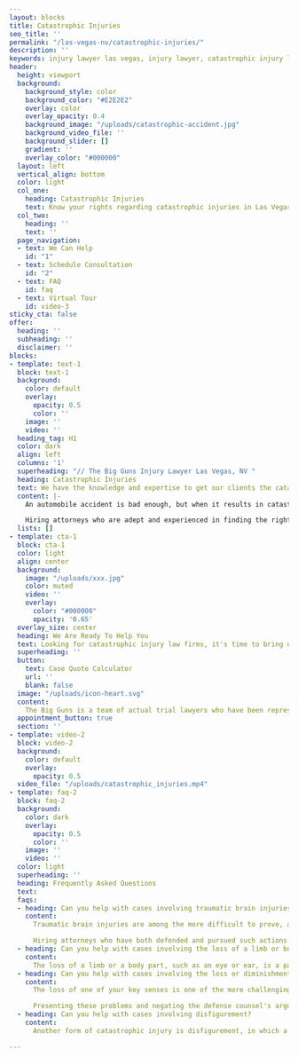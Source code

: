 ```yaml
---
layout: blocks
title: Catastrophic Injuries 
seo_title: ''
permalink: "/las-vegas-nv/catastrophic-injuries/"
description: ''
keywords: injury lawyer las vegas, injury lawyer, catastrophic injury law firms, catastrophic injury definition, catastrophic injury settlements
header:
  height: viewport
  background:
    background_style: color
    background_color: "#E2E2E2"
    overlay: color
    overlay_opacity: 0.4
    background_image: "/uploads/catastrophic-accident.jpg"
    background_video_file: ''
    background_slider: []
    gradient: ''
    overlay_color: "#000000"
  layout: left
  vertical_align: bottom
  color: light
  col_one:
    heading: Catastrophic Injuries
    text: Know your rights regarding catastrophic injuries in Las Vegas, NV
  col_two:
    heading: ''
    text: ''
  page_navigation:
  - text: We Can Help
    id: "1"
  - text: Schedule Consultation
    id: "2"
  - text: FAQ
    id: faq
  - text: Virtual Tour
    id: video-3
sticky_cta: false
offer:
  heading: ''
  subheading: ''
  disclaimer: ''
blocks:
- template: text-1
  block: text-1
  background:
    color: default
    overlay:
      opacity: 0.5
      color: ''
    image: ''
    video: ''
  heading_tag: H1
  color: dark
  align: left
  columns: '1'
  superheading: "// The Big Guns Injury Lawyer Las Vegas, NV "
  heading: Catastrophic Injuries
  text: We have the knowledge and expertise to get our clients the catastrophic injury settlements they deserve
  content: |-
    An automobile accident is bad enough, but when it results in catastrophic injuries, you need knowledgeable, powerful representation for your claim. There is no firm catastrophic injury definition. However, most include traumatic brain injuries, spinal cord injuries, loss of a body part, or other injuries that ultimately change how you live your daily life. Though the law is not usually different in terms of proving liability, there can be increased difficulty in proving your damages and their cause. While spinal injuries are covered, the other types of significant injuries that follow an automobile accident all provide ample reason to hire an attorney for a car accident. 

    Hiring attorneys who are adept and experienced in finding the right experts and know all forms of damages to seek is vital to ensure you get what you deserve. Coupled with experience in arguing these matters both in court and at trial, the attorneys at The Big Guns can maximize the value of your case. 
  lists: []
- template: cta-1
  block: cta-1
  color: light
  align: center
  background:
    image: "/uploads/xxx.jpg"
    color: muted
    video: ''
    overlay:
      color: "#000000"
      opacity: '0.65'
  overlay_size: center
  heading: We Are Ready To Help You
  text: Looking for catastrophic injury law firms, it's time to bring out The Big Guns
  superheading: ''
  button:
    text: Case Quote Calculator
    url: ''
    blank: false
  image: "/uploads/icon-heart.svg"
  content: 
    The Big Guns is a team of actual trial lawyers who have been representing insurance companies and their insureds for over a decade. Now representing people who were injured in car accidents, we bring our skills and experience to maximize your settlement or award after a crash. Our team is responsive, focused on client satisfaction, and you can rest assured that the personal injury attorneys assigned to your case will be available. Schedule a free consultation today!
  appointment_button: true
  section: ''
- template: video-2
  block: video-2
  background:
    color: default
    overlay:
      opacity: 0.5
  video_file: "/uploads/catastrophic_injuries.mp4"  
- template: faq-2
  block: faq-2
  background:
    color: dark
    overlay:
      opacity: 0.5
      color: ''
    image: ''
    video: ''
  color: light
  superheading: ''
  heading: Frequently Asked Questions
  text: 
  faqs:
  - heading: Can you help with cases involving traumatic brain injuries?
    content: 
      Traumatic brain injuries are among the more difficult to prove, and among the most devastating. Objective signs of brain injury, such as midline shift, scarring, or cerebral hemorrhage, tend to go a long way in proving injury but can often still be disregarded by a party seeking to contest causation. Sometimes there is little physical evidence of direct brain injury, yet there are still symptoms of cognitive impairment following the accident. This can come in the form of loss of memory, loss of ability to focus, difficulty understanding others (either in writing or verbally), and bouts of dizziness, vertigo, or even vision disturbances. Brain injuries take many forms and figuring out whether there is a problem can be a challenge in itself.

      Hiring attorneys who have both defended and pursued such actions aggressively will provide a balanced perspective that can best anticipate and defeat the defense efforts to fight your brain injury case. Having done so for over a decade, The Big Guns injury lawyer can get you the recovery you need for your brain injury.
  - heading: Can you help with cases involving the loss of a limb or body part?
    content: 
      The loss of a limb or a body part, such as an eye or ear, is a particularly traumatic event that can follow a car accident. Often associated with a lifetime of disability following the loss, there is often little dispute over causation or harm following this type of injury. Yet this does not end the fight- determining damages, including loss of utility, future treatment, pain and suffering, and any future physical and occupational rehabilitation becomes a focus of the case. It also includes hiring experts to determine your costs of future treatment, the loss of earnings potential, and income that you will suffer in the future.
  - heading: Can you help with cases involving the loss or diminishment of a sense?
    content: 
      The loss of one of your key senses is one of the more challenging forms of damage to quantify, and it can also be challenging to prove. People can suffer hearing loss in an accident, typically where there is substantial force and deployment of airbags. Eye injuries can often result in blurred or reduced vision, even without the wholesale loss of an eye. Similarly, loss of sensation in a limb can be particularly insidious, resulting in a greater likelihood of future injuries and loss of ability to work.  

      Presenting these problems and negating the defense counsel's arguments that these are all subjective complaints is what The Big Guns can do for your case. We are all too familiar with the defense arguments on these same issues, having employed them successfully in cases as defense attorneys. We also know how to counter these same arguments and are skilled at doing so. Contact us to discuss how The Big Guns can help you.
  - heading: Can you help with cases involving disfigurement?
    content: 
      Another form of catastrophic injury is disfigurement, in which a person's appearance is negatively and permanently altered as a result of an accident. As with other forms of damages under this section, proving the harm inflicted by a disfiguring injury and finding an appropriate form of treatment for the same requires skilled, knowledgeable, and experienced attorneys who can handle such claims. The Big Guns has such experience, ranging from cases with significant scarring, damaged and ruptured implants, and damage and loss of teeth from an accident.  

---
```

